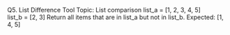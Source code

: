 Q5. List Difference Tool
Topic: List comparison
list_a = [1, 2, 3, 4, 5]  
list_b = [2, 3]
Return all items that are in list_a but not in list_b.
Expected: [1, 4, 5]